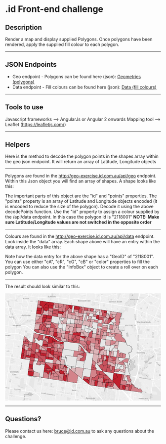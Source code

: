 # .id Front-end challenge

## Description
Render a map and display supplied Polygons. Once polygons have been rendered, apply the supplied fill colour to each polygon.

---

## JSON Endpoints
- Geo endpoint - Polygons can be found here (json): [Geometries (polygons)](http://geo-exercise.id.com.au/api/geo)
- Data endpoint - Fill colours can be found here (json): [Data (fill colours)](http://geo-exercise.id.com.au/api/data)

---

## Tools to use
Javascript frameworks --> AngularJs or Angular 2 onwards
Mapping tool --> Leaflet (https://leafletjs.com/)

---

## Helpers
Here is the method to decode the polygon points in the shapes array within the geo json endpoint. It will return an array of Latitude, Longitude objects
<script src="https://gist.github.com/Zir01/9ce6c17f8d773b2f23d5c8410b0c6e19.js"></script>

---


Polygons are found in the http://geo-exercise.id.com.au/api/geo endpoint. Within this Json object you will find an array of shapes. A shape looks like this:
<script src="https://gist.github.com/Zir01/67c5fc4966b4d18773f85100b49428ab.js"></script>

The important parts of this object are the "id" and "points" properties. The "points" property is an
array of Latitude and Longitude objects encoded (it is encoded to reduce the size of the polygon).
Decode it using the above decodePoints function. Use the "id" property to assign a colour supplied by
the /api/data endpoint. In this case the polygon id is "2118001"
**NOTE: Make sure Latitude/Longitude values are not switched in the opposite order**

---

Colours are found in the http://geo-exercise.id.com.au/api/data endpoint. Look inside the "data" array. Each shape above will have an entry within the data array. It looks like this:
<script src="https://gist.github.com/Zir01/b85cab9bd85eea8f455baf7f4b6adf5e.js"></script>

Note how the data entry for the above shape has a "GeoID" of "2118001". You can use either "cA", "cR", "cG", "cB" or "color" properties to fill the polygon
You can also use the "InfoBox" object to create a roll over on each polygon.

---

The result should look similar to this:

![image info](./result.png)

---

## Questions?
Please contact us here: bruce@id.com.au to ask any questions about the challenge.


